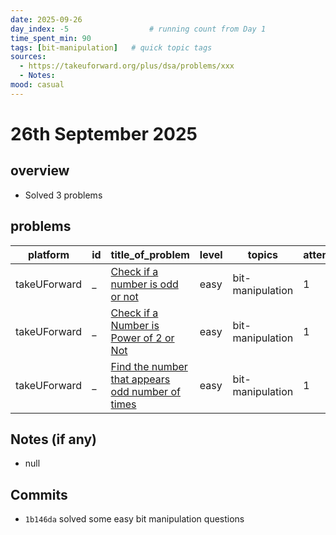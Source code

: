 ```yaml
---
date: 2025-09-26
day_index: -5                  # running count from Day 1
time_spent_min: 90
tags: [bit-manipulation]   # quick topic tags
sources:
  - https://takeuforward.org/plus/dsa/problems/xxx
  - Notes: 
mood: casual
---
```


# 26th September 2025

## overview
- Solved 3 problems

## problems
| platform      | id | title_of_problem                                                                                                            | level | topics            | attempts | time_min | status   | time_complexity | space_complexity |
|---------------|----|-----------------------------------------------------------------------------------------------------------------------------|-------|-------------------|----------|----------|----------|-----------------|------------------|
| takeUForward  | _  | [Check if a number is odd or not](https://takeuforward.org/plus/dsa/problems/check-if-a-number-is-odd-or-not )              | easy  | bit-manipulation  | 1        | NA       | accepted | O(1)            | O(1)             |
| takeUForward  | _  | [Check if a Number is Power of 2 or Not](https://takeuforward.org/plus/dsa/problems/check-if-a-number-is-power-of-2-or-not) | easy  | bit-manipulation  | 1        | NA       | accepted | O(log n)        | O(1)             |
| takeUForward  | _  | [Find the number that appears odd number of times](https://takeuforward.org/plus/dsa/problems/single-number---i)            | easy  | bit-manipulation  | 1        | NA       | accepted | O(n)            | O(1)             |

## Notes (if any)
- null

## Commits
- `1b146da` solved some easy bit manipulation questions
 